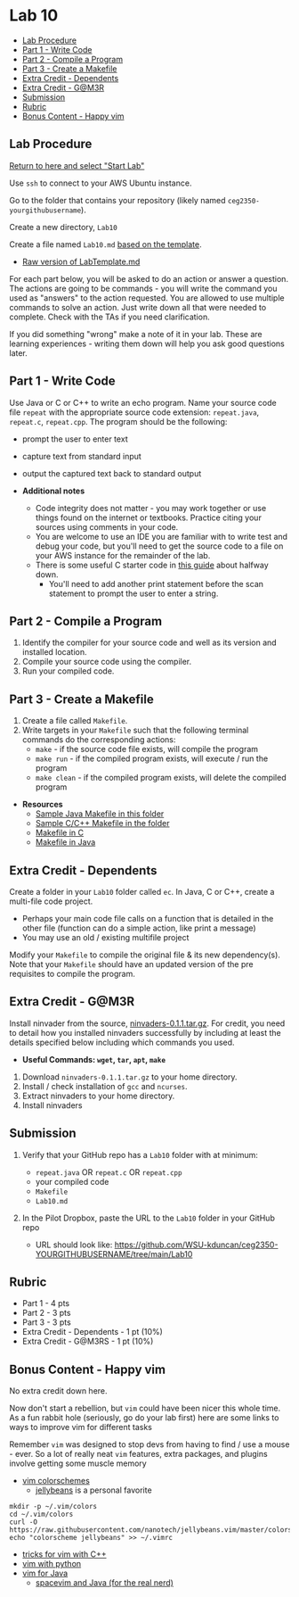 # Lab 10

- [Lab Procedure](#Lab-Procedure)
- [Part 1 - Write Code](#Part-1---Write-Code)
- [Part 2 - Compile a Program](#Part-2---Compile-a-Program)
- [Part 3 - Create a Makefile](#Part-3---Create-a-Makefile)
- [Extra Credit - Dependents](#Extra-Credit---Dependents)
- [Extra Credit - G@M3R](#Extra-Credit---G@M3R)
- [Submission](#Submission)
- [Rubric](#Rubric)
- [Bonus Content - Happy vim](#Bonus-Content---Happy-vim)

## Lab Procedure

[Return to here and select "Start Lab"](https://awsacademy.instructure.com/courses/24167/modules/items/1982401)

Use `ssh` to connect to your AWS Ubuntu instance.

Go to the folder that contains your repository (likely named `ceg2350-yourgithubusername`).

Create a new directory, `Lab10`

Create a file named `Lab10.md` [based on the template](LabTemplate.md).

- [Raw version of LabTemplate.md](https://raw.githubusercontent.com/pattonsgirl/CEG2350/main/Labs/Lab10/LabTemplate.md)

For each part below, you will be asked to do an action or answer a question. The actions are going to be commands - you will write the command you used as "answers" to the action requested. You are allowed to use multiple commands to solve an action. Just write down all that were needed to complete. Check with the TAs if you need clarification.

If you did something "wrong" make a note of it in your lab. These are learning experiences - writing them down will help you ask good questions later.

## Part 1 - Write Code

Use Java or C or C++ to write an echo program. Name your source code file `repeat` with the appropriate source code extension: `repeat.java`, `repeat.c`, `repeat.cpp`. The program should be the following:

- prompt the user to enter text
- capture text from standard input
- output the captured text back to standard output

- **Additional notes**
  - Code integrity does not matter - you may work together or use things found on the internet or textbooks. Practice citing your sources using comments in your code.
  - You are welcome to use an IDE you are familiar with to write test and debug your code, but you'll need to get the source code to a file on your AWS instance for the remainder of the lab.
  - There is some useful C starter code in [this guide](https://www.geeksforgeeks.org/strings-in-c-2/) about halfway down.
    - You'll need to add another print statement before the scan statement to prompt the user to enter a string.

## Part 2 - Compile a Program

1. Identify the compiler for your source code and well as its version and installed location.
2. Compile your source code using the compiler.
3. Run your compiled code.

## Part 3 - Create a Makefile

1. Create a file called `Makefile`.
2. Write targets in your `Makefile` such that the following terminal commands do the corresponding actions:
   - `make` - if the source code file exists, will compile the program
   - `make run` - if the compiled program exists, will execute / run the program
   - `make clean` - if the compiled program exists, will delete the compiled program

- **Resources**
  - [Sample Java Makefile in this folder](./Makefile-Java)
  - [Sample C/C++ Makefile in the folder](./Makefile-C)
  - [Makefile in C](https://www.cs.swarthmore.edu/~newhall/unixhelp/howto_makefiles.html#C)
  - [Makefile in Java](https://www.cs.swarthmore.edu/~newhall/unixhelp/howto_makefiles.html#java)

## Extra Credit - Dependents

Create a folder in your `Lab10` folder called `ec`. In Java, C or C++, create a multi-file code project.

- Perhaps your main code file calls on a function that is detailed in the other file (function can do a simple action, like print a message)
- You may use an old / existing multifile project

Modify your `Makefile` to compile the original file & its new dependency(s). Note that your `Makefile` should have an updated version of the pre requisites to compile the program.

## Extra Credit - G@M3R

Install ninvader from the source, [ninvaders-0.1.1.tar.gz](ninvaders-0.1.1.tar.gz). For credit, you need to detail how you installed ninvaders successfully by including at least the details specified below including which commands you used.

- **Useful Commands: `wget`, `tar`, `apt`, `make`**

1. Download `ninvaders-0.1.1.tar.gz` to your home directory.
2. Install / check installation of `gcc` and `ncurses`.
3. Extract ninvaders to your home directory.
4. Install ninvaders

## Submission

1. Verify that your GitHub repo has a `Lab10` folder with at minimum:

   - `repeat.java` OR `repeat.c` OR `repeat.cpp`
   - your compiled code
   - `Makefile`
   - `Lab10.md`

2. In the Pilot Dropbox, paste the URL to the `Lab10` folder in your GitHub repo
   - URL should look like: https://github.com/WSU-kduncan/ceg2350-YOURGITHUBUSERNAME/tree/main/Lab10

## Rubric

- Part 1 - 4 pts
- Part 2 - 3 pts
- Part 3 - 3 pts
- Extra Credit - Dependents - 1 pt (10%)
- Extra Credit - G@M3RS - 1 pt (10%)

## Bonus Content - Happy vim

No extra credit down here.

Now don't start a rebellion, but `vim` could have been nicer this whole time. As a fun rabbit hole (seriously, go do your lab first) here are some links to ways to improve vim for different tasks

Remember `vim` was designed to stop devs from having to find / use a mouse - ever. So a lot of really neat `vim` features, extra packages, and plugins involve getting some muscle memory

- [vim colorschemes](https://vimcolorschemes.com/)
  - [jellybeans](https://github.com/nanotech/jellybeans.vim) is a personal favorite

```
mkdir -p ~/.vim/colors
cd ~/.vim/colors
curl -O https://raw.githubusercontent.com/nanotech/jellybeans.vim/master/colors/jellybeans.vim
echo "colorscheme jellybeans" >> ~/.vimrc
```

- [tricks for vim with C++](https://www.incredibuild.com/blog/vim-c-there-is-such-a-thing-tricks-to-use-vim-in-c)
- [vim with python](https://realpython.com/vim-and-python-a-match-made-in-heaven/)
- [vim for Java](https://jqno.nl/post/2020/09/09/my-vim-setup/)
  - [spacevim and Java (for the real nerd)](https://spacevim.org/use-vim-as-a-java-ide/)
